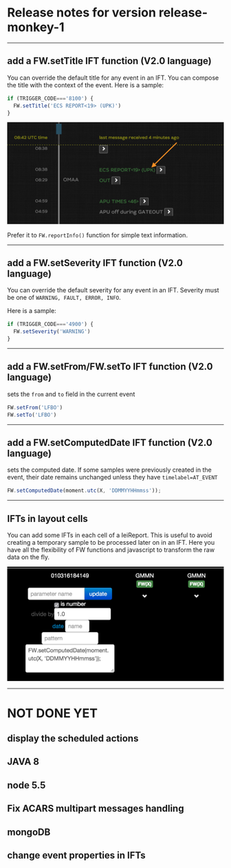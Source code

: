# Release notes for version release-monkey-1
----

## add a FW.setTitle IFT function (V2.0 language)

You can override the default title for any event in an IFT. You can compose the title with the context of the event. Here is a sample:

```javascript
if (TRIGGER_CODE==='8100') {
  FW.setTitle('ECS REPORT<19> (UPK)')
}
```

![timeline rendering](img/setTitle.png)

Prefer it to `FW.reportInfo()` function for simple text information.

----
## add a FW.setSeverity IFT function (V2.0 language)


You can override the default severity for any event in an IFT. Severity must be one of `WARNING, FAULT, ERROR, INFO`.

Here is a sample:

```javascript
if (TRIGGER_CODE==='4900') {
  FW.setSeverity('WARNING')
}
```


----
## add a FW.setFrom/FW.setTo IFT function (V2.0 language)

sets the `from` and `to` field in the current event
```javascript
FW.setFrom('LFBO')
FW.setTo('LFBO')
```
----

## add a FW.setComputedDate IFT function (V2.0 language)

sets the computed date. If some samples were previously created in the event, their date remains unchanged unless they have `timelabel=AT_EVENT`

```javascript
FW.setComputedDate(moment.utc(X, 'DDMMYYHHmmss'));
```
----
## IFTs in layout cells
You can add some IFTs in each cell of a IeiReport. This is useful to avoid creating a temporary sample to be processed later on in an IFT. Here you have all the flexibility of FW functions and javascript to transform the raw data on the fly.

![timeline rendering](img/ieiParamFormula.png)

----


# NOT DONE YET

## display the scheduled actions

## JAVA 8

## node 5.5

## Fix ACARS multipart messages handling

## mongoDB

## change event properties in IFTs

